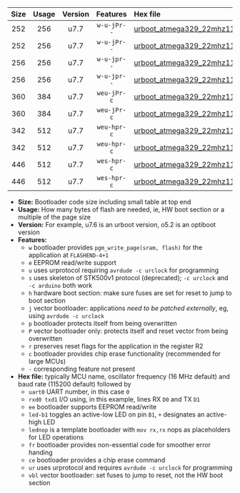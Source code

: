 |Size|Usage|Version|Features|Hex file|
|:-:|:-:|:-:|:-:|:--|
|252|256|u7.7|`w-u-jPr--`|[urboot_atmega329_22mhz1184_4800bps_uart0_rxe0_txe1_led+b5_ur_vbl.hex](https://raw.githubusercontent.com/stefanrueger/urboot.hex/main/mcus/atmega329/fcpu_22mhz1184/4800_bps/urboot_atmega329_22mhz1184_4800bps_uart0_rxe0_txe1_led+b5_ur_vbl.hex)|
|252|256|u7.7|`w-u-jPr--`|[urboot_atmega329_22mhz1184_4800bps_uart0_rxe0_txe1_lednop_ur_vbl.hex](https://raw.githubusercontent.com/stefanrueger/urboot.hex/main/mcus/atmega329/fcpu_22mhz1184/4800_bps/urboot_atmega329_22mhz1184_4800bps_uart0_rxe0_txe1_lednop_ur_vbl.hex)|
|256|256|u7.7|`w-u-jpr--`|[urboot_atmega329_22mhz1184_4800bps_uart0_rxe0_txe1_led+b5_fr_ur_vbl.hex](https://raw.githubusercontent.com/stefanrueger/urboot.hex/main/mcus/atmega329/fcpu_22mhz1184/4800_bps/urboot_atmega329_22mhz1184_4800bps_uart0_rxe0_txe1_led+b5_fr_ur_vbl.hex)|
|256|256|u7.7|`w-u-jpr--`|[urboot_atmega329_22mhz1184_4800bps_uart0_rxe0_txe1_lednop_fr_ur_vbl.hex](https://raw.githubusercontent.com/stefanrueger/urboot.hex/main/mcus/atmega329/fcpu_22mhz1184/4800_bps/urboot_atmega329_22mhz1184_4800bps_uart0_rxe0_txe1_lednop_fr_ur_vbl.hex)|
|360|384|u7.7|`weu-jPr-c`|[urboot_atmega329_22mhz1184_4800bps_uart0_rxe0_txe1_ee_led+b5_fr_ce_ur_vbl.hex](https://raw.githubusercontent.com/stefanrueger/urboot.hex/main/mcus/atmega329/fcpu_22mhz1184/4800_bps/urboot_atmega329_22mhz1184_4800bps_uart0_rxe0_txe1_ee_led+b5_fr_ce_ur_vbl.hex)|
|360|384|u7.7|`weu-jPr-c`|[urboot_atmega329_22mhz1184_4800bps_uart0_rxe0_txe1_ee_lednop_fr_ce_ur_vbl.hex](https://raw.githubusercontent.com/stefanrueger/urboot.hex/main/mcus/atmega329/fcpu_22mhz1184/4800_bps/urboot_atmega329_22mhz1184_4800bps_uart0_rxe0_txe1_ee_lednop_fr_ce_ur_vbl.hex)|
|342|512|u7.7|`weu-hpr-c`|[urboot_atmega329_22mhz1184_4800bps_uart0_rxe0_txe1_ee_led+b5_fr_ce_ur.hex](https://raw.githubusercontent.com/stefanrueger/urboot.hex/main/mcus/atmega329/fcpu_22mhz1184/4800_bps/urboot_atmega329_22mhz1184_4800bps_uart0_rxe0_txe1_ee_led+b5_fr_ce_ur.hex)|
|342|512|u7.7|`weu-hpr-c`|[urboot_atmega329_22mhz1184_4800bps_uart0_rxe0_txe1_ee_lednop_fr_ce_ur.hex](https://raw.githubusercontent.com/stefanrueger/urboot.hex/main/mcus/atmega329/fcpu_22mhz1184/4800_bps/urboot_atmega329_22mhz1184_4800bps_uart0_rxe0_txe1_ee_lednop_fr_ce_ur.hex)|
|446|512|u7.7|`wes-hpr-c`|[urboot_atmega329_22mhz1184_4800bps_uart0_rxe0_txe1_ee_led+b5_fr_ce.hex](https://raw.githubusercontent.com/stefanrueger/urboot.hex/main/mcus/atmega329/fcpu_22mhz1184/4800_bps/urboot_atmega329_22mhz1184_4800bps_uart0_rxe0_txe1_ee_led+b5_fr_ce.hex)|
|446|512|u7.7|`wes-hpr-c`|[urboot_atmega329_22mhz1184_4800bps_uart0_rxe0_txe1_ee_lednop_fr_ce.hex](https://raw.githubusercontent.com/stefanrueger/urboot.hex/main/mcus/atmega329/fcpu_22mhz1184/4800_bps/urboot_atmega329_22mhz1184_4800bps_uart0_rxe0_txe1_ee_lednop_fr_ce.hex)|

- **Size:** Bootloader code size including small table at top end
- **Usage:** How many bytes of flash are needed, ie, HW boot section or a multiple of the page size
- **Version:** For example, u7.6 is an urboot version, o5.2 is an optiboot version
- **Features:**
  + `w` bootloader provides `pgm_write_page(sram, flash)` for the application at `FLASHEND-4+1`
  + `e` EEPROM read/write support
  + `u` uses urprotocol requiring `avrdude -c urclock` for programming
  + `s` uses skeleton of STK500v1 protocol (deprecated); `-c urclock` and `-c arduino` both work
  + `h` hardware boot section: make sure fuses are set for reset to jump to boot section
  + `j` vector bootloader: applications *need to be patched externally*, eg, using `avrdude -c urclock`
  + `p` bootloader protects itself from being overwritten
  + `P` vector bootloader only: protects itself and reset vector from being overwritten
  + `r` preserves reset flags for the application in the register R2
  + `c` bootloader provides chip erase functionality (recommended for large MCUs)
  + `-` corresponding feature not present
- **Hex file:** typically MCU name, oscillator frequency (16 MHz default) and baud rate (115200 default) followed by
  + `uart0` UART number, in this case `0`
  + `rxd0 txd1` I/O using, in this example, lines RX `D0` and TX `D1`
  + `ee` bootloader supports EEPROM read/write
  + `led-b1` toggles an active-low LED on pin `B1`, `+` designates an active-high LED
  + `lednop` is a template bootloader with `mov rx,rx` nops as placeholders for LED operations
  + `fr` bootloader provides non-essential code for smoother error handing
  + `ce` bootloader provides a chip erase command
  + `ur` uses urprotocol and requires `avrdude -c urclock` for programming
  + `vbl` vector bootloader: set fuses to jump to reset, not the HW boot section
